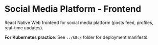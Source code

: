 # Social Media Platform - Frontend

React Native Web frontend for social media platform (posts feed, profiles, real-time updates).

**For Kubernetes practice**: See `../k8s/` folder for deployment manifests.
